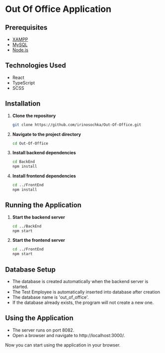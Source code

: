 # Out Of Office Application

## Prerequisites

- [XAMPP](https://www.apachefriends.org/index.html)
- [MySQL](https://www.mysql.com/)
- [Node.js](https://nodejs.org/)

## Technologies Used

- React
- TypeScript
- SCSS

## Installation

1. **Clone the repository**

   ```bash
   git clone https://github.com/irinosochka/Out-Of-Office.git

2. **Navigate to the project directory**

   ```bash
   cd Out-Of-Office

3. **Install backend dependencies**

   ```bash
   cd BackEnd
   npm install

4. **Install frontend dependencies**

   ```bash
   cd ../FrontEnd
   npm install

## Running the Application

1. **Start the backend server**

   ```bash
   cd ../BackEnd
   npm start

2. **Start the frontend server**

   ```bash
   cd ../FrontEnd
   npm start

## Database Setup

- The database is created automatically when the backend server is started. 
- The Test Employee is automatically inserted into database after creation
- The database name is 'out_of_office'.
- If the database already exists, the program will not create a new one.

## Using the Application

- The server runs on port 8082.
- Open a browser and navigate to http://localhost:3000/.

Now you can start using the application in your browser.





